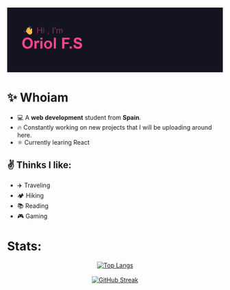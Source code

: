 [![MasterHead](header.png)](https://github.com/OriolFiblaSancho)

# ✨ Whoiam
- 💻 A <b>web development</b> student from <b>Spain</b>. 
- 🔥 Constantly working on new projects that I will be uploading around here.
- ⚛️ Currently learing React

## ✌️ Thinks I like:
- ✈️ Traveling
- 🏕️ Hiking
- 📚 Reading
- 🎮 Gaming


# Stats:
<div align="center">
  <a href="https://github.com/anuraghazra/github-readme-stats">
    <img src="https://github-readme-stats.vercel.app/api/top-langs/?username=OriolFiblaSancho&layout=compact&theme=radical" alt="Top Langs">
  </a>
  <br><br>
  <a href="https://git.io/streak-stats">
    <img src="https://streak-stats.demolab.com?user=OriolFiblaSancho&theme=radical" alt="GitHub Streak">
  </a>
</div>


